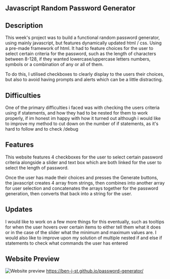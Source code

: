 ## Javascript Random Password Generator

## Description
This week's project was to build a functional random password generator, using mainly javascript, but features dynamically updated html / css. Using a pre-made framework of html. It had to feature choices for the user to select certain criteria for the password, such as the length of characters between 8-128, if they wanted lowercase/uppercase letters numbers, symbols or a combination of any or all of them. 

To do this, I utilised checkboxes to clearly display to the users their choices, but also to avoid having prompts and alerts which can be a little distracting.

## Difficulties

One of the primary difficulties i faced was with checking the users criteria using if statements, and how they had to be nested for them to work properly, if im honest im happy with how it turned out although i would like to improve my method to cut down on the number of if statements, as it's hard to follow and to check /debug 

## Features
This website features 4 checkboxes for the user to select certain password criteria alongside a slider and text box which are both linked for the user to select the length of password. 

Once the user has made their choices and presses the Generate buttons, the javascript creates 4 array from strings, then combines into another array for user selection and concatenates the arrays together for the password generation, then converts that back into a string for the user.

## Updates 
I would like to work on a few more things for this eventually, such as tooltips for when the user hovers over certain items to either tell them what it does or in the case of the slider what the minimum and maximum values are. I would also like to improve upon my solution of multiple nested if and else if statements to check what commands the user has entered  
 
## Website Preview
 ![Website preview](images/passwordGenerator.JPG”)
https://ben-j-st.github.io/password-generator/
